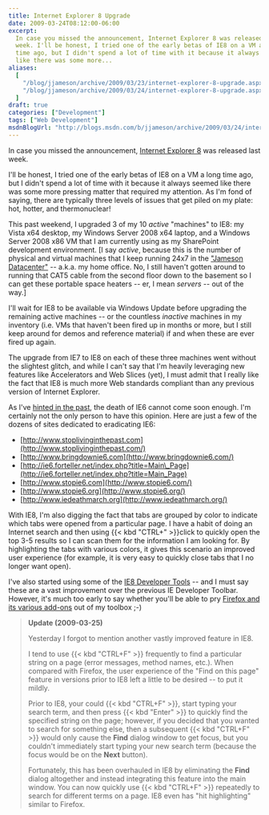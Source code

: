 ```yaml
---
title: Internet Explorer 8 Upgrade
date: 2009-03-24T08:12:00-06:00
excerpt:
  In case you missed the announcement, Internet Explorer 8 was released last
  week. I'll be honest, I tried one of the early betas of IE8 on a VM a long
  time ago, but I didn't spend a lot of time with it because it always seemed
  like there was some more...
aliases:
  [
    "/blog/jjameson/archive/2009/03/23/internet-explorer-8-upgrade.aspx",
    "/blog/jjameson/archive/2009/03/24/internet-explorer-8-upgrade.aspx",
  ]
draft: true
categories: ["Development"]
tags: ["Web Development"]
msdnBlogUrl: "http://blogs.msdn.com/b/jjameson/archive/2009/03/24/internet-explorer-8-upgrade.aspx"
---
```


In case you missed the announcement,
[Internet Explorer 8](http://www.microsoft.com/windows/internet-explorer/default.aspx)
was released last week.

I'll be honest, I tried one of the early betas of IE8 on a VM a long time ago,
but I didn't spend a lot of time with it because it always seemed like there was
some more pressing matter that required my attention. As I'm fond of saying,
there are typically three levels of issues that get piled on my plate: hot,
hotter, and thermonuclear!

This past weekend, I upgraded 3 of my 10 *active* "machines" to IE8: my Vista
x64 desktop, my Windows Server 2008 x64 laptop, and a Windows Server 2008 x86 VM
that I am currently using as my SharePoint development environment.
[I say *active*, because this is the number of physical and virtual machines that I keep running 24x7 in the ["Jameson Datacenter"](/blog/jjameson/2009/09/14/the-jameson-datacenter)
-- a.k.a. my home office. No, I still haven't gotten around to running that CAT5
cable from the second floor down to the basement so I can get these portable
space heaters -- er, I mean *servers* -- out of the way.]

I'll wait for IE8 to be available via Windows Update before upgrading the
remaining active machines -- or the countless *inactive* machines in my
inventory (i.e. VMs that haven't been fired up in months or more, but I still
keep around for demos and reference material) if and when these are ever fired
up again.

The upgrade from IE7 to IE8 on each of these three machines went without the
slightest glitch, and while I can't say that I'm heavily leveraging new features
like Accelerators and Web Slices (yet), I must admit that I really like the fact
that IE8 is much more Web standards compliant than any previous version of
Internet Explorer.

As I've
[hinted in the past](/blog/jjameson/2008/10/20/fessing-up-about-firefox), the
death of IE6 cannot come soon enough. I'm certainly not the only person to have
this opinion. Here are just a few of the dozens of sites dedicated to
eradicating IE6:

- [http://www.stoplivinginthepast.com](http://www.stoplivinginthepast.com/)
- [http://www.bringdownie6.com](http://www.bringdownie6.com/)
- [http://ie6.forteller.net/index.php?title=Main\_Page](http://ie6.forteller.net/index.php?title=Main_Page)
- [http://www.stopie6.com](http://www.stopie6.com/)
- [http://www.stopie6.org](http://www.stopie6.org/)
- [http://www.iedeathmarch.org](http://www.iedeathmarch.org/)

With IE8, I'm also digging the fact that tabs are grouped by color to indicate
which tabs were opened from a particular page. I have a habit of doing an
Internet search and then using {{< kbd "CTRL+" >}}click to quickly open the top
3-5 results so I can scan them for the information I am looking for. By
highlighting the tabs with various colors, it gives this scenario an improved
user experience (for example, it is very easy to quickly close tabs that I no
longer want open).

I've also started using some of the
[IE8 Developer Tools](http://msdn.microsoft.com/en-us/library/dd565628%28VS.85%29.aspx)
-- and I must say these are a vast improvement over the previous IE Developer
Toolbar. However, it's much too early to say whether you'll be able to pry
[Firefox and its various add-ons](/blog/jjameson/2008/10/20/fessing-up-about-firefox)
out of my toolbox ;-)

> **Update (2009-03-25)**
>
> Yesterday I forgot to mention another vastly improved feature in IE8.
>
> I tend to use {{< kbd "CTRL+F" >}} frequently to find a particular string on a
> page (error messages, method names, etc.). When compared with Firefox, the
> user experience of the "Find on this page" feature in versions prior to IE8
> left a little to be desired -- to put it mildly.
>
> Prior to IE8, your could {{< kbd "CTRL+F" >}}, start typing your search term,
> and then press {{< kbd "Enter" >}} to quickly find the specified string on the
> page; however, if you decided that you wanted to search for something else,
> then a subsequent {{< kbd "CTRL+F" >}} would only cause the **Find** dialog
> window to get focus, but you couldn't immediately start typing your new search
> term (because the focus would be on the **Next** button).
>
> Fortunately, this has been overhauled in IE8 by eliminating the **Find**
> dialog altogether and instead integrating this feature into the main window.
> You can now quickly use {{< kbd "CTRL+F" >}} repeatedly to search for
> different terms on a page. IE8 even has "hit highlighting" similar to Firefox.
